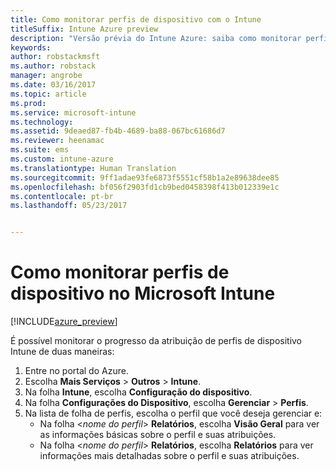 ```yaml
---
title: Como monitorar perfis de dispositivo com o Intune
titleSuffix: Intune Azure preview
description: "Versão prévia do Intune Azure: saiba como monitorar perfis de dispositivo do Intune atribuídos."
keywords: 
author: robstackmsft
ms.author: robstack
manager: angrobe
ms.date: 03/16/2017
ms.topic: article
ms.prod: 
ms.service: microsoft-intune
ms.technology: 
ms.assetid: 9deaed87-fb4b-4689-ba88-067bc61686d7
ms.reviewer: heenamac
ms.suite: ems
ms.custom: intune-azure
ms.translationtype: Human Translation
ms.sourcegitcommit: 9ff1adae93fe6873f5551cf58b1a2e89638dee85
ms.openlocfilehash: bf056f2903fd1cb9bed0458398f413b012339e1c
ms.contentlocale: pt-br
ms.lasthandoff: 05/23/2017


---
```


# <a name="how-to-monitor-device-profiles-in-microsoft-intune"></a>Como monitorar perfis de dispositivo no Microsoft Intune

[!INCLUDE[azure_preview](./includes/azure_preview.md)]

É possível monitorar o progresso da atribuição de perfis de dispositivo Intune de duas maneiras:


1. Entre no portal do Azure.
2. Escolha **Mais Serviços** > **Outros** > **Intune**.
3. Na folha **Intune**, escolha **Configuração do dispositivo**.
2. Na folha **Configurações do Dispositivo**, escolha **Gerenciar** > **Perfis**.
2. Na lista de folha de perfis, escolha o perfil que você deseja gerenciar e:
    - Na folha <*nome do perfil*> **Relatórios**, escolha **Visão Geral** para ver as informações básicas sobre o perfil e suas atribuições.
    - Na folha <*nome do perfil*> **Relatórios**, escolha **Relatórios** para ver informações mais detalhadas sobre o perfil e suas atribuições.

